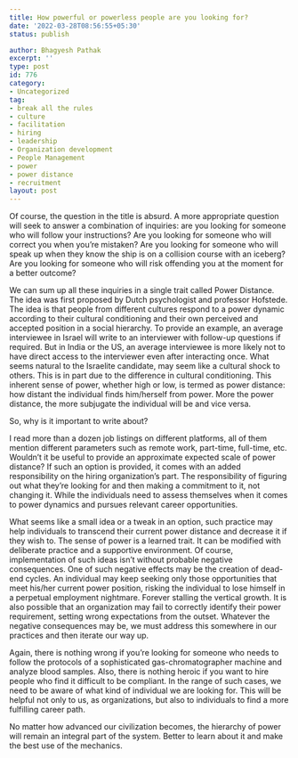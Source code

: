 ```yaml
---
title: How powerful or powerless people are you looking for?
date: '2022-03-28T08:56:55+05:30'
status: publish

author: Bhagyesh Pathak
excerpt: ''
type: post
id: 776
category:
- Uncategorized
tag:
- break all the rules
- culture
- facilitation
- hiring
- leadership
- Organization development
- People Management
- power
- power distance
- recruitment
layout: post
---
```


Of course, the question in the title is absurd. A more appropriate question will seek to answer a combination of inquiries: are you looking for someone who will follow your instructions? Are you looking for someone who will correct you when you’re mistaken? Are you looking for someone who will speak up when they know the ship is on a collision course with an iceberg? Are you looking for someone who will risk offending you at the moment for a better outcome?

We can sum up all these inquiries in a single trait called Power Distance. The idea was first proposed by Dutch psychologist and professor Hofstede. The idea is that people from different cultures respond to a power dynamic according to their cultural conditioning and their own perceived and accepted position in a social hierarchy. To provide an example, an average interviewee in Israel will write to an interviewer with follow-up questions if required. But in India or the US, an average interviewee is more likely not to have direct access to the interviewer even after interacting once. What seems natural to the Israelite candidate, may seem like a cultural shock to others. This is in part due to the difference in cultural conditioning. This inherent sense of power, whether high or low, is termed as power distance: how distant the individual finds him/herself from power. More the power distance, the more subjugate the individual will be and vice versa.

So, why is it important to write about?

I read more than a dozen job listings on different platforms, all of them mention different parameters such as remote work, part-time, full-time, etc. Wouldn’t it be useful to provide an approximate expected scale of power distance? If such an option is provided, it comes with an added responsibility on the hiring organization’s part. The responsibility of figuring out what they’re looking for and then making a commitment to it, not changing it. While the individuals need to assess themselves when it comes to power dynamics and pursues relevant career opportunities.

What seems like a small idea or a tweak in an option, such practice may help individuals to transcend their current power distance and decrease it if they wish to. The sense of power is a learned trait. It can be modified with deliberate practice and a supportive environment. Of course, implementation of such ideas isn’t without probable negative consequences. One of such negative effects may be the creation of dead-end cycles. An individual may keep seeking only those opportunities that meet his/her current power position, risking the individual to lose himself in a perpetual employment nightmare. Forever stalling the vertical growth. It is also possible that an organization may fail to correctly identify their power requirement, setting wrong expectations from the outset. Whatever the negative consequences may be, we must address this somewhere in our practices and then iterate our way up.

Again, there is nothing wrong if you’re looking for someone who needs to follow the protocols of a sophisticated gas-chromatographer machine and analyze blood samples. Also, there is nothing heroic if you want to hire people who find it difficult to be compliant. In the range of such cases, we need to be aware of what kind of individual we are looking for. This will be helpful not only to us, as organizations, but also to individuals to find a more fulfilling career path.

No matter how advanced our civilization becomes, the hierarchy of power will remain an integral part of the system. Better to learn about it and make the best use of the mechanics.